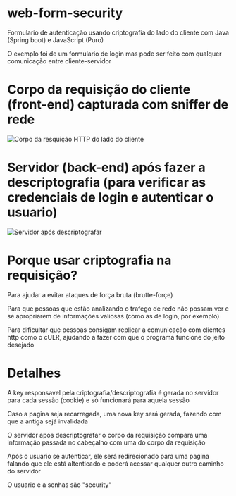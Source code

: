 # web-form-security
Formulario de autenticação usando criptografia do lado do cliente com Java (Spring boot) e JavaScript (Puro)

O exemplo foi de um formulario de login mas pode ser feito com qualquer comunicação entre cliente-servidor

# Corpo da requisição do cliente (front-end) capturada com sniffer de rede
<img src="https://user-images.githubusercontent.com/95967506/189457129-51517eee-318e-4bf8-92f7-961ad8a91ec6.jpeg" alt="Corpo da resquição HTTP do lado do cliente"/>

# Servidor (back-end) após fazer a descriptografia (para verificar as credenciais de login e autenticar o usuario)
<img src="https://user-images.githubusercontent.com/95967506/189457183-4252bc67-1fb4-4a60-9581-b0ab8f0b5725.jpeg" alt="Servidor após descriptografar"/>

# Porque usar criptografia na requisição?
Para ajudar a evitar ataques de força bruta (brutte-forçe)

Para que pessoas que estão analizando o trafego de rede não possam ver e se apropriarem de informações valiosas (como as de login, por exemplo)

Para dificultar que pessoas consigam replicar a comunicação com clientes http como o cULR, ajudando a fazer com que o programa funcione do jeito desejado

# Detalhes
A key responsavel pela criptografia/descriptografia é gerada no servidor para cada sessão (cookie) e só funcionará para aquela sessão

Caso a pagina seja recarregada, uma nova key será gerada, fazendo com que a antiga sejá invalidada

O servidor após descriptografar o corpo da requisição compara uma informação passada no cabeçalho com uma do corpo da requisição 

Após o usuario se autenticar,  ele será redirecionado para uma pagina falando que ele está altenticado e poderá acessar qualquer outro caminho do servidor

O usuario e a senhas são "security"
